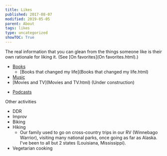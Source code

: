 ```yaml
---
title: Likes
published: 2017-08-07
modified: 2019-05-05
parent: About
tags: likes
type: uncategorized
showTOC: True
---
```




The real information that you can glean from the things someone like is their own rationale for liking it. (See [On favorites](On favorites.html).)

+ [Books](Books.html)
    + [Books that changed my life](Books that changed my life.html)
+ [Music](Music.html)
+ [Movies and TV](Movies and TV.html) (Under construction)
<!-- + [People I admire](People I admire.html)-->
+ [Podcasts](Podcasts.html)
<!-- + [Quotes](Quotes.html)-->

Other activities

+ DDR
+ Improv
+ Biking
+ Hiking
	+ Our family used to go on cross-country trips in our RV (Winnebago Warrior), visiting many national parks, once going as far as Alaska. I've been to all but 2 states (Louisiana, Mississippi).
+ Vegetarian cooking


